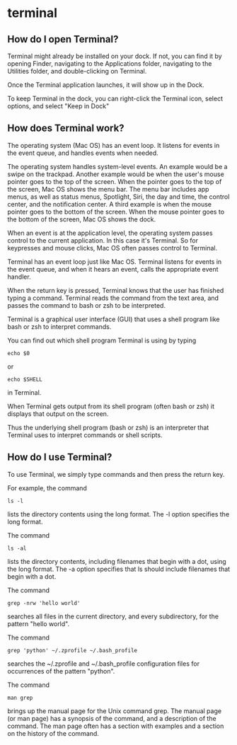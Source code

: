 # terminal

## How do I open Terminal?

Terminal might already be installed on your dock. If not, you can find it by opening Finder, navigating to the Applications folder, navigating to the Utilities folder, and double-clicking on Terminal.

Once the Terminal application launches, it will show up in the Dock.

To keep Terminal in the dock, you can right-click the Terminal icon, select options, and select "Keep in Dock"

## How does Terminal work?

The operating system (Mac OS) has an event loop. It listens for events in the event queue, and handles events when needed.

The operating system handles system-level events. An example would be a swipe on the trackpad. Another example would be when the user's mouse pointer goes to the top of the screen. When the pointer goes to the top of the screen, Mac OS shows the menu bar. The menu bar includes app menus, as well as status menus, Spotlight, Siri, the day and time, the control center, and the notification center. A third example is when the mouse pointer goes to the bottom of the screen. When the mouse pointer goes to the bottom of the screen, Mac OS shows the dock.

When an event is at the application level, the operating system passes control to the current application. In this case it's Terminal. So for keypresses and mouse clicks, Mac OS often passes control to Terminal. 

Terminal has an event loop just like Mac OS. Terminal listens for events in the event queue, and when it hears an event, calls the appropriate event handler.

When the return key is pressed, Terminal knows that the user has finished typing a command. Terminal reads the command from the text area, and passes the command to bash or zsh to be interpreted.

Terminal is a graphical user interface (GUI) that uses a shell program like bash or zsh to interpret commands.

You can find out which shell program Terminal is using by typing

    echo $0

or

    echo $SHELL

in Terminal.

When Terminal gets output from its shell program (often bash or zsh) it displays that output on the screen. 

Thus the underlying shell program (bash or zsh) is an interpreter that Terminal uses to interpret commands or shell scripts.

## How do I use Terminal?

To use Terminal, we simply type commands and then press the return key.

For example, the command

    ls -l

lists the directory contents using the long format. The -l option specifies the long format.

The command

    ls -al

lists the directory contents, including filenames that begin with a dot, using the long format. The -a option specifies that ls should include filenames that begin with a dot.

The command

    grep -nrw 'hello world'

searches all files in the current directory, and every subdirectory, for the pattern "hello world".

The command

    grep 'python' ~/.zprofile ~/.bash_profile

searches the ~/.zprofile and ~/.bash_profile configuration files for occurrences of the pattern "python".

The command

    man grep

brings up the manual page for the Unix command grep. The manual page (or man page) has a synopsis of the command, and a description of the command. The man page often has a section with examples and a section on the history of the command.